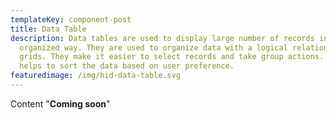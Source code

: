 ```yaml
---
templateKey: component-post
title: Data Table
description: Data tables are used to display large number of records in an
  organized way. They are used to organize data with a logical relationship in
  grids. They make it easier to select records and take group actions. It also
  helps to sort the data based on user preference.
featuredimage: /img/hid-data-table.svg
---
```

C﻿ontent "**Coming soon**"